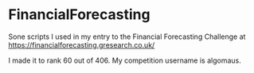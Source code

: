 # FinancialForecasting
Sone scripts I used in my entry to the Financial Forecasting Challenge at https://financialforecasting.gresearch.co.uk/

I made it to rank 60 out of 406. My competition username is algomaus.
